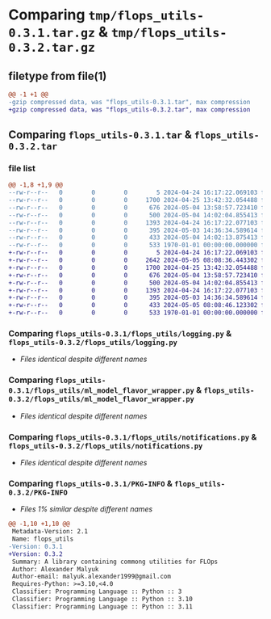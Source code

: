 # Comparing `tmp/flops_utils-0.3.1.tar.gz` & `tmp/flops_utils-0.3.2.tar.gz`

## filetype from file(1)

```diff
@@ -1 +1 @@
-gzip compressed data, was "flops_utils-0.3.1.tar", max compression
+gzip compressed data, was "flops_utils-0.3.2.tar", max compression
```

## Comparing `flops_utils-0.3.1.tar` & `flops_utils-0.3.2.tar`

### file list

```diff
@@ -1,8 +1,9 @@
--rw-r--r--   0        0        0        5 2024-04-24 16:17:22.069103 flops_utils-0.3.1/README.md
--rw-r--r--   0        0        0     1700 2024-04-25 13:42:32.054488 flops_utils-0.3.1/flops_utils/logging.py
--rw-r--r--   0        0        0      676 2024-05-04 13:58:57.723410 flops_utils-0.3.1/flops_utils/ml_model_flavor_wrapper.py
--rw-r--r--   0        0        0      500 2024-05-04 14:02:04.855413 flops_utils-0.3.1/flops_utils/ml_repo_files_wrapper.py
--rw-r--r--   0        0        0     1393 2024-04-24 16:17:22.077103 flops_utils-0.3.1/flops_utils/notifications.py
--rw-r--r--   0        0        0      395 2024-05-03 14:36:34.589614 flops_utils-0.3.1/flops_utils/types.py
--rw-r--r--   0        0        0      433 2024-05-04 14:02:13.875413 flops_utils-0.3.1/pyproject.toml
--rw-r--r--   0        0        0      533 1970-01-01 00:00:00.000000 flops_utils-0.3.1/PKG-INFO
+-rw-r--r--   0        0        0        5 2024-04-24 16:17:22.069103 flops_utils-0.3.2/README.md
+-rw-r--r--   0        0        0     2642 2024-05-05 08:08:36.443302 flops_utils-0.3.2/flops_utils/flops_ml_repo_templates.py
+-rw-r--r--   0        0        0     1700 2024-04-25 13:42:32.054488 flops_utils-0.3.2/flops_utils/logging.py
+-rw-r--r--   0        0        0      676 2024-05-04 13:58:57.723410 flops_utils-0.3.2/flops_utils/ml_model_flavor_wrapper.py
+-rw-r--r--   0        0        0      500 2024-05-04 14:02:04.855413 flops_utils-0.3.2/flops_utils/ml_repo_files_wrapper.py
+-rw-r--r--   0        0        0     1393 2024-04-24 16:17:22.077103 flops_utils-0.3.2/flops_utils/notifications.py
+-rw-r--r--   0        0        0      395 2024-05-03 14:36:34.589614 flops_utils-0.3.2/flops_utils/types.py
+-rw-r--r--   0        0        0      433 2024-05-05 08:08:46.123302 flops_utils-0.3.2/pyproject.toml
+-rw-r--r--   0        0        0      533 1970-01-01 00:00:00.000000 flops_utils-0.3.2/PKG-INFO
```

### Comparing `flops_utils-0.3.1/flops_utils/logging.py` & `flops_utils-0.3.2/flops_utils/logging.py`

 * *Files identical despite different names*

### Comparing `flops_utils-0.3.1/flops_utils/ml_model_flavor_wrapper.py` & `flops_utils-0.3.2/flops_utils/ml_model_flavor_wrapper.py`

 * *Files identical despite different names*

### Comparing `flops_utils-0.3.1/flops_utils/notifications.py` & `flops_utils-0.3.2/flops_utils/notifications.py`

 * *Files identical despite different names*

### Comparing `flops_utils-0.3.1/PKG-INFO` & `flops_utils-0.3.2/PKG-INFO`

 * *Files 1% similar despite different names*

```diff
@@ -1,10 +1,10 @@
 Metadata-Version: 2.1
 Name: flops_utils
-Version: 0.3.1
+Version: 0.3.2
 Summary: A library containing commong utilities for FLOps
 Author: Alexander Malyuk
 Author-email: malyuk.alexander1999@gmail.com
 Requires-Python: >=3.10,<4.0
 Classifier: Programming Language :: Python :: 3
 Classifier: Programming Language :: Python :: 3.10
 Classifier: Programming Language :: Python :: 3.11
```

